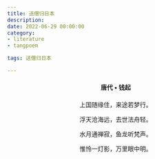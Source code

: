 ```yaml
---
title: 送僧归日本
description:
date: 2022-06-29 00:00:00
category:
- literature
- tangpoem

tags: 送僧归日本

---
```


<div id="poem-author">
唐代 • 钱起
</div>
<div id="poem-body">
<p class="poem-paragraph">上国随缘住，来途若梦行。</p>
<p class="poem-paragraph">浮天沧海远，去世法舟轻。</p>
<p class="poem-paragraph">水月通禅寂，鱼龙听梵声。</p>
<p class="poem-paragraph">惟怜一灯影，万里眼中明。</p>

</div>

<style>

#poem-author {
    width: 100%;
    text-align: center;
    margin: 20px 0;
    font-weight: bold;
}
#poem-body {
    width: 100%;
    text-align: center;
}
.poem-paragraph {
    font-family: "仿宋"
}

</style>